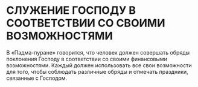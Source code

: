# СЛУЖЕНИЕ ГОСПОДУ В СООТВЕТСТВИИ СО СВОИМИ ВОЗМОЖНОСТЯМИ

В «Падма-пуране» говорится, что человек должен совершать обряды поклонения Господу в соответствии со своими финансовыми возможностями. Каждый должен использовать все свои возможности для того, чтобы соблюдать различные обряды и отмечать праздники, связанные с Господом.
